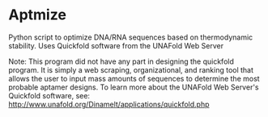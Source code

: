 # Aptmize
Python script to optimize DNA/RNA sequences based on thermodynamic stability. Uses Quickfold software from the UNAFold Web Server

Note: This program did not have any part in designing the quickfold program. It is simply a web scraping, organizational, and ranking tool that allows the user to input mass amounts of sequences to determine the most probable aptamer designs.
To learn more about the UNAFold Web Server's Quickfold software, see: http://www.unafold.org/Dinamelt/applications/quickfold.php
